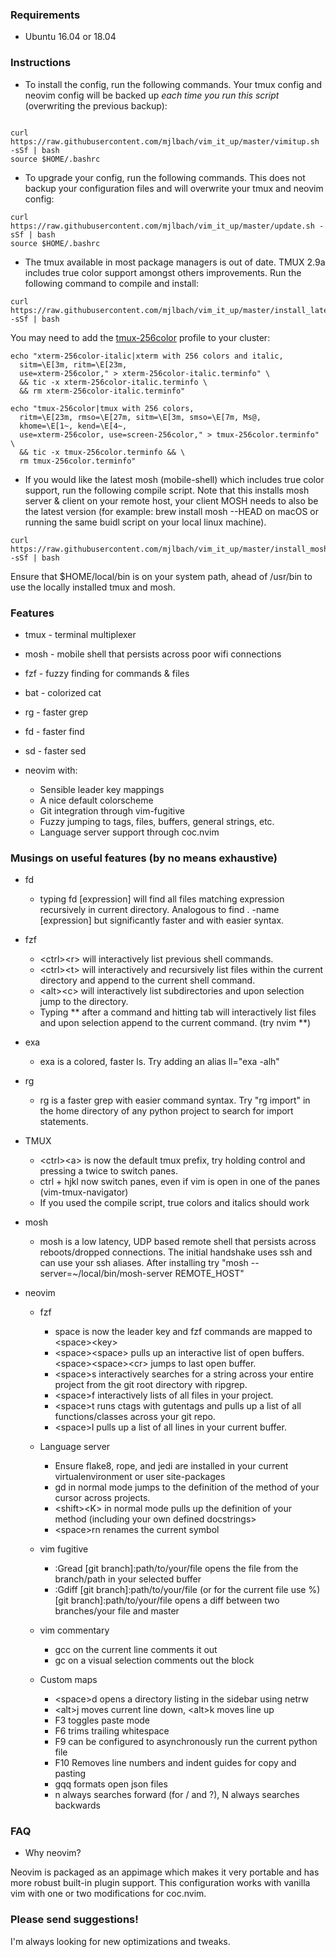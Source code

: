 ### Requirements

* Ubuntu 16.04 or 18.04

### Instructions
 
* To install the config, run the following commands. Your tmux config and neovim config will be backed up *each time you run this script* (overwriting the previous backup):

```

curl https://raw.githubusercontent.com/mjlbach/vim_it_up/master/vimitup.sh -sSf | bash 
source $HOME/.bashrc

```

* To upgrade your config, run the following commands. This does not backup your configuration files and will overwrite your tmux and neovim config:
```
curl https://raw.githubusercontent.com/mjlbach/vim_it_up/master/update.sh -sSf | bash 
source $HOME/.bashrc
```

* The tmux available in most package managers is out of date. TMUX 2.9a includes true color support amongst others improvements. Run the following command to compile and install:

```
curl https://raw.githubusercontent.com/mjlbach/vim_it_up/master/install_latest_tmux.sh -sSf | bash
```
You may need to add the [tmux-256color](https://medium.com/@dubistkomisch/how-to-actually-get-italics-and-true-colour-to-work-in-iterm-tmux-vim-9ebe55ebc2be) profile to your cluster:

```
echo "xterm-256color-italic|xterm with 256 colors and italic,
  sitm=\E[3m, ritm=\E[23m,
  use=xterm-256color," > xterm-256color-italic.terminfo" \
  && tic -x xterm-256color-italic.terminfo \ 
  && rm xterm-256color-italic.terminfo"
  
echo "tmux-256color|tmux with 256 colors,
  ritm=\E[23m, rmso=\E[27m, sitm=\E[3m, smso=\E[7m, Ms@,
  khome=\E[1~, kend=\E[4~,
  use=xterm-256color, use=screen-256color," > tmux-256color.terminfo" \
  && tic -x tmux-256color.terminfo && \
  rm tmux-256color.terminfo"
``` 

* If you would like the latest mosh (mobile-shell) which includes true color support, run the following compile script. Note that this installs mosh server & client on your remote host, your client MOSH needs to also be the latest version (for example: brew install mosh --HEAD on macOS or running the same buidl script on your local linux machine).

```
curl https://raw.githubusercontent.com/mjlbach/vim_it_up/master/install_mosh.sh -sSf | bash
```

Ensure that $HOME/local/bin is on your system path, ahead of /usr/bin to use the locally installed tmux and mosh.

### Features

* tmux - terminal multiplexer
* mosh - mobile shell that persists across poor wifi connections
* fzf - fuzzy finding for commands & files
* bat - colorized cat
* rg - faster grep
* fd - faster find
* sd - faster sed

* neovim with:
    * Sensible leader key mappings
    * A nice default colorscheme
    * Git integration through vim-fugitive
    * Fuzzy jumping to tags, files, buffers, general strings, etc.
    * Language server support through coc.nvim
    
### Musings on useful features (by no means exhaustive)
* fd
    * typing fd \[expression\] will find all files matching expression recursively in current directory. Analogous to find . -name \[expression\] but significantly faster and with easier syntax.
* fzf
    * \<ctrl\>\<r> will interactively list previous shell commands. 
    * \<ctrl\>\<t> will interactively and recursively list files within the current directory and append to the current shell command. 
    * \<alt\>\<c> will interactively list subdirectories and upon selection jump to the directory.
    * Typing ** after a command and hitting tab will interactively list files and upon selection append to the current command. (try nvim **)
* exa
    * exa is a colored, faster ls. Try adding an alias ll="exa -alh"
* rg
    * rg is a faster grep with easier command syntax. Try "rg import" in the home directory of any python project to search for import statements.
    
* TMUX
    * \<ctrl\>\<a\> is now the default tmux prefix, try holding control and pressing a twice to switch panes.
    * ctrl + hjkl now switch panes, even if vim is open in one of the panes (vim-tmux-navigator)
    * If you used the compile script, true colors and italics should work
    
* mosh
   * mosh is a low latency, UDP based remote shell that persists across reboots/dropped connections. The initial handshake uses ssh and can use your ssh aliases. After installing try "mosh --server=~/local/bin/mosh-server REMOTE_HOST"
   
    
* neovim
    * fzf
        * space is now the leader key and fzf commands are mapped to \<space\>\<key\>
        * \<space\>\<space\> pulls up an interactive list of open buffers. \<space\>\<space\>\<cr\> jumps to last open buffer.
        * \<space\>s interactively searches for a string across your entire project from the git root directory with ripgrep.
        * \<space\>f interactively lists of all files in your project.
        * \<space\>t runs ctags with gutentags and pulls up a list of all functions/classes across your git repo.
        * \<space\>l pulls up a list of all lines in your current buffer. 
     
     * Language server
        * Ensure flake8, rope, and jedi are installed in your current virtualenvironment or user site-packages
        * gd in normal mode jumps to the definition of the method of your cursor across projects.
        * \<shift\>\<K\> in normal mode pulls up the definition of your method (including your own defined docstrings\>
        * \<space\>rn renames the current symbol
 
     * vim fugitive
        * :Gread [git branch]:path/to/your/file opens the file from the branch/path in your selected buffer
        * :Gdiff [git branch]:path/to/your/file (or for the current file use %) [git branch]:path/to/your/file opens a diff between two branches/your file and master
        
     * vim commentary
       * gcc on the current line comments it out
       * gc on a visual selection comments out the block
       
     * Custom maps
       * \<space\>d opens a directory listing in the sidebar using netrw
       * \<alt\>j moves current line down, \<alt\>k moves line up
       * F3 toggles paste mode
       * F6 trims trailing whitespace
       * F9 can be configured to asynchronously run the current python file
       * F10 Removes line numbers and indent guides for copy and pasting
       * gqq formats open json files
       * n always searches forward (for / and ?), N always searches backwards
 
 
### FAQ

* Why neovim? 

Neovim is packaged as an appimage which makes it very portable and has more robust built-in plugin support. This configuration works with vanilla vim with one or two modifications for coc.nvim.

### Please send suggestions! 
I'm always looking for new optimizations and tweaks.
